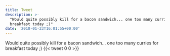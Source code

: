 ```yaml
---
title: Tweet
description: >-
  "Would quite possibly kill for a bacon sandwich... one too many curries for
  breakfast today ;)"
date: '2010-01-23T16:01:55+00:00'
---
```

Would quite possibly kill for a bacon sandwich... one too many curries for breakfast today ;)
      {{< tweet 0 0 >}}
    
